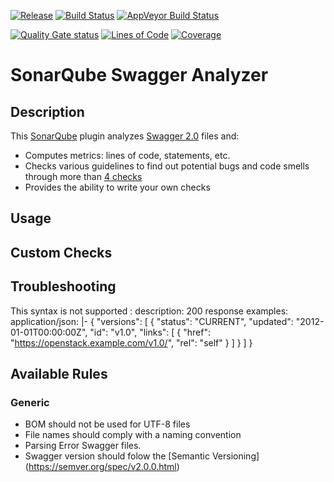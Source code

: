 [![Release](https://img.shields.io/github/release/zouftou/sonar-swagger-plugin.svg)](https://github.com/zouftou/sonar-swagger-plugin/releases/latest)
[![Build Status](https://api.travis-ci.org/zouftou/sonar-swagger-plugin.svg?branch=master)](https://travis-ci.org/zouftou/sonar-swagger-plugin)
[![AppVeyor Build Status](https://ci.appveyor.com/api/projects/status/imfckm45thk6vvh4/branch/master?svg=true)](https://ci.appveyor.com/project/zouftou/sonar-swagger-plugin/branch/master)

[![Quality Gate status](https://sonarcloud.io/api/project_badges/measure?project=org.codehaus.sonar-plugins.swagger%3Aswagger&metric=alert_status)](https://sonarcloud.io/dashboard?id=org.codehaus.sonar-plugins.swagger%3Aswagger)
[![Lines of Code](https://sonarcloud.io/api/project_badges/measure?project=org.codehaus.sonar-plugins.swagger%3Aswagger&metric=ncloc)](https://sonarcloud.io/dashboard?id=org.codehaus.sonar-plugins.swagger%3Aswagger)
[![Coverage](https://sonarcloud.io/api/project_badges/measure?project=org.codehaus.sonar-plugins.swagger%3Aswagger&metric=coverage)](https://sonarcloud.io/dashboard?id=org.codehaus.sonar-plugins.swagger%3Aswagger)

# SonarQube Swagger Analyzer

## Description
This [SonarQube](http://www.sonarqube.org) plugin analyzes [Swagger 2.0](https://swagger.io/) files and:

 * Computes metrics: lines of code, statements, etc.
 * Checks various guidelines to find out potential bugs and code smells through more than [4 checks](#available-rules)
 * Provides the ability to write your own checks
 
 
## Usage
 
 
 
## Custom Checks
 
 
 
## Troubleshooting
 This syntax is not supported :
 description: 200 response
          examples:
            application/json: |-
              {
                  "versions": [
                      {
                          "status": "CURRENT",
                          "updated": "2012-01-01T00:00:00Z",
                          "id": "v1.0",
                          "links": [
                              {
                                  "href": "https://openstack.example.com/v1.0/",
                                  "rel": "self"
                              }
                          ]
                      }
                  ]
              }
 
 
## Available Rules

### Generic
* BOM should not be used for UTF-8 files
* File names should comply with a naming convention
* Parsing Error Swagger files.
* Swagger version should folow the [Semantic Versioning] (https://semver.org/spec/v2.0.0.html)
